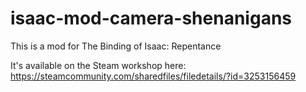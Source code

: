 # isaac-mod-camera-shenanigans

This is a mod for The Binding of Isaac: Repentance

It's available on the Steam workshop here: https://steamcommunity.com/sharedfiles/filedetails/?id=3253156459